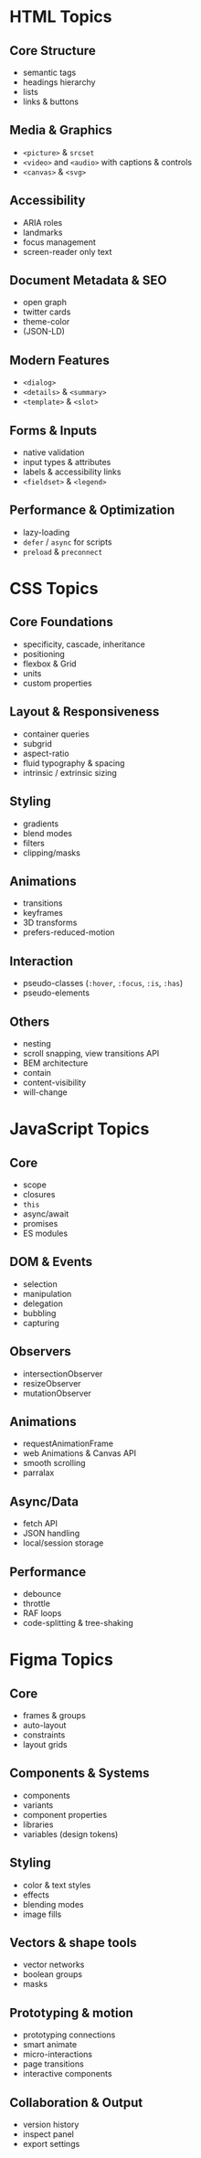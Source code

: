 
# HTML Topics

## Core Structure
- semantic tags  
- headings hierarchy  
- lists  
- links & buttons  

## Media & Graphics
- `<picture>` & `srcset`  
- `<video>` and `<audio>` with captions & controls
- `<canvas>` & `<svg>`  

## Accessibility
- ARIA roles  
- landmarks  
- focus management  
- screen-reader only text  

## Document Metadata & SEO
- open graph  
- twitter cards  
- theme-color
- (JSON-LD)  

## Modern Features
- `<dialog>`  
- `<details>` & `<summary>`  
- `<template>` & `<slot>`  

## Forms & Inputs
- native validation 
- input types & attributes 
- labels & accessibility links 
- `<fieldset>` & `<legend>`

## Performance & Optimization
- lazy-loading 
- `defer` / `async` for scripts   
- `preload` & `preconnect`  

#

# CSS Topics

## Core Foundations
- specificity, cascade, inheritance  
- positioning  
- flexbox & Grid  
- units  
- custom properties  

## Layout & Responsiveness
- container queries  
- subgrid  
- aspect-ratio  
- fluid typography & spacing  
- intrinsic / extrinsic sizing  

## Styling 
- gradients 
- blend modes
- filters 
- clipping/masks 

## Animations 
- transitions 
- keyframes 
- 3D transforms 
- prefers-reduced-motion 

## Interaction 
- pseudo-classes (`:hover`, `:focus`, `:is`, `:has`)
- pseudo-elements 

## Others 
- nesting
- scroll snapping, view transitions API 
- BEM architecture 
- contain
- content-visibility
- will-change

#

# JavaScript Topics

## Core 
- scope
- closures 
- `this`
- async/await
- promises 
- ES modules 

## DOM & Events 
- selection 
- manipulation 
- delegation 
- bubbling 
- capturing 

## Observers 
- intersectionObserver
- resizeObserver
- mutationObserver

## Animations 
- requestAnimationFrame 
- web Animations & Canvas API 
- smooth scrolling 
- parralax 

## Async/Data 
- fetch API 
- JSON handling 
- local/session storage 

## Performance 
- debounce 
- throttle 
- RAF loops 
- code-splitting & tree-shaking 


#

# Figma Topics

## Core 
- frames & groups
- auto-layout
- constraints
- layout grids 

## Components & Systems 
- components
- variants 
- component properties
- libraries 
- variables (design tokens)

## Styling 
- color & text styles 
- effects
- blending modes
- image fills 

## Vectors & shape tools 
- vector networks 
- boolean groups 
- masks 

## Prototyping & motion  
- prototyping connections  
- smart animate
- micro-interactions
- page transitions 
- interactive components 

## Collaboration & Output 
- version history 
- inspect panel 
- export settings 



